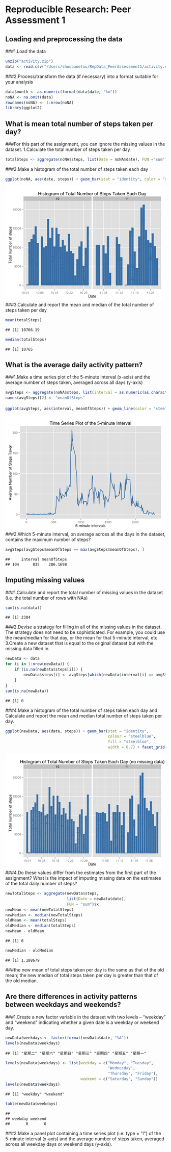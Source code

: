 # Reproducible Research: Peer Assessment 1


## Loading and preprocessing the data
###1.Load the data

```r
unzip("activity.zip")
data <- read.csv("/Users/shoubunetou/RepData_PeerAssessment1/activity.csv", colClasses = c("integer", "Date", "factor"))
```
###2.Process/transform the data (if necessary) into a format suitable for your analysis

```r
data$month <- as.numeric(format(data$date, "%m"))
noNA <- na.omit(data)
rownames(noNA) <- 1:nrow(noNA)
library(ggplot2)
```

## What is mean total number of steps taken per day?
###For this part of the assignment, you can ignore the missing values in the dataset.  1.Calculate the total number of steps taken per day

```r
totalSteps <- aggregate(noNA$steps, list(Date = noNA$date), FUN ="sum")$x
```
###2.Make a histogram of the total number of steps taken each day

```r
ggplot(noNA, aes(date, steps)) + geom_bar(stat = "identity", color = "steelblue", fill = "steelblue", width = 0.8) + facet_grid(. ~ month, scales = "free") + labs(title = "Histogram of Total Number of Steps Taken Each Day", x = "Date", y = "Total number of steps")
```

![](PA1_template_files/figure-html/unnamed-chunk-4-1.png) 
###3.Calculate and report the mean and median of the total number of steps taken per day

```r
mean(totalSteps)
```

```
## [1] 10766.19
```

```r
median(totalSteps)
```

```
## [1] 10765
```

## What is the average daily activity pattern?
###1.Make a time series plot of the 5-minute interval (x-axis) and the average number of steps taken, averaged across all days (y-axis)

```r
avgSteps <- aggregate(noNA$steps, list(interval = as.numeric(as.character(noNA$interval))), FUN = "mean")
names(avgSteps)[2] <- "meanOfSteps"

ggplot(avgSteps, aes(interval, meanOfSteps)) + geom_line(color = "steelblue", size = 0.8) + labs(title = "Time Series Plot of the 5-minute Interval", x = "5-minute intervals", y = "Average Number of Steps Taken")
```

![](PA1_template_files/figure-html/unnamed-chunk-6-1.png) 
###2.Which 5-minute interval, on average across all the days in the dataset, contains the maximum number of steps?

```r
avgSteps[avgSteps$meanOfSteps == max(avgSteps$meanOfSteps), ]
```

```
##     interval meanOfSteps
## 104      835    206.1698
```

## Imputing missing values
###1.Calculate and report the total number of missing values in the dataset (i.e. the total number of rows with NAs)

```r
sum(is.na(data))
```

```
## [1] 2304
```
###2.Devise a strategy for filling in all of the missing values in the dataset. The strategy does not need to be sophisticated. For example, you could use the mean/median for that day, or the mean for that 5-minute interval, etc.  3.Create a new dataset that is equal to the original dataset but with the missing data filled in.

```r
newData <- data 
for (i in 1:nrow(newData)) {
    if (is.na(newData$steps[i])) {
        newData$steps[i] <- avgSteps[which(newData$interval[i] == avgSteps$interval), ]$meanOfSteps
    }
}
sum(is.na(newData))
```

```
## [1] 0
```
###4.Make a histogram of the total number of steps taken each day and Calculate and report the mean and median total number of steps taken per day. 

```r
ggplot(newData, aes(date, steps)) + geom_bar(stat = "identity",
                                             colour = "steelblue",
                                             fill = "steelblue",
                                             width = 0.7) + facet_grid(. ~ month, scales = "free") + labs(title = "Histogram of Total Number of Steps Taken Each Day (no missing data)", x = "Date", y = "Total number of steps")
```

![](PA1_template_files/figure-html/unnamed-chunk-10-1.png) 
###4.Do these values differ from the estimates from the first part of the assignment? What is the impact of imputing missing data on the estimates of the total daily number of steps?

```r
newTotalSteps <- aggregate(newData$steps, 
                           list(Date = newData$date), 
                           FUN = "sum")$x
newMean <- mean(newTotalSteps)
newMedian <- median(newTotalSteps)
oldMean <- mean(totalSteps)
oldMedian <- median(totalSteps)
newMean - oldMean
```

```
## [1] 0
```

```r
newMedian - oldMedian
```

```
## [1] 1.188679
```
###the new mean of total steps taken per day is the same as that of the old mean; the new median of total steps taken per day is greater than that of the old median.

## Are there differences in activity patterns between weekdays and weekends?
###1.Create a new factor variable in the dataset with two levels – “weekday” and “weekend” indicating whether a given date is a weekday or weekend day.

```r
newData$weekdays <- factor(format(newData$date, "%A"))
levels(newData$weekdays)
```

```
## [1] "星期二" "星期六" "星期日" "星期三" "星期四" "星期五" "星期一"
```

```r
levels(newData$weekdays) <- list(weekday = c("Monday", "Tuesday",
                                             "Wednesday", 
                                             "Thursday", "Friday"),
                                 weekend = c("Saturday", "Sunday"))
levels(newData$weekdays)
```

```
## [1] "weekday" "weekend"
```

```r
table(newData$weekdays)
```

```
## 
## weekday weekend 
##       0       0
```
###2.Make a panel plot containing a time series plot (i.e. type = "l") of the 5-minute interval (x-axis) and the average number of steps taken, averaged across all weekday days or weekend days (y-axis).
